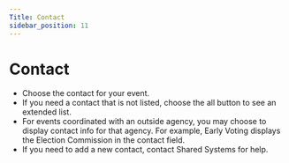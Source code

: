 ```yaml
---
Title: Contact
sidebar_position: 11
---
```

# Contact

- Choose the contact for your event.
- If you need a contact that is not listed, choose the all button to see an extended list.
- For events coordinated with an outside agency, you may choose to display contact info for that agency. For example, Early Voting displays the Election Commission in the contact field.
- If you need to add a new contact, contact Shared Systems for help.
